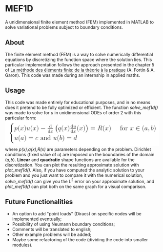 # MEF1D
A unidimensional finite element method (FEM) implemented in MATLAB to solve variational problems subject to boundary conditions.
## About
The finite element method (FEM) is a way to solve numerically differential equations by discretizing the function space where the solution lies. This particular implementation follows the approach presented in the chapter 5 of [La méthode des éléments finis: de la théorie à la pratique](https://dms.umontreal.ca/~owens/MAT6450/elfind.pdf) (A. Fortin & A. Garon). This code was made during an internship in applied maths.
## Usage
This code was made entirely for educational purposes, and in no means does it pretend to be fully optimized or efficient. The function *solve_mef1d()* was made to solve for *u* in unidimensional ODEs of order 2 with this particular form:
![Typical problem](https://github.com/paluneau/MEF1D/blob/master/problemetype.png)
where *p(x),q(x),R(x)* are parameters depending on the problem. Dirichlet conditions (fixed value of *u*) are imposed on the boundaries of the domain (*a,b*). **Linear** and **quadratic** shape functions are available for the discretization. You can plot the resulting approximate solution with *plot_mef1d()*. Also, if you have computed the analytic solution to your problem and you just want to compare it with the numerical solution, *solve_mef1d()* can give you the L<sup>2</sup> error on your approximate solution, and *plot_mef1d()* can plot both on the same graph for a visual comparison.
## Future Functionalities
* An option to add "point loads" (Diracs) on specific nodes will be implemented eventually;
* Possibility of using Neumann boundary conditions;
* Comments will be translated to english;
* Other example problems will be added;
* Maybe some refactoring of the code (dividing the code into smaller modules).

